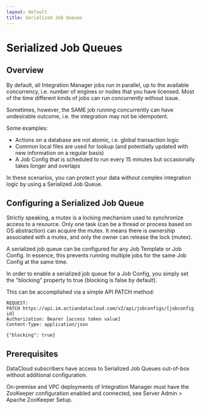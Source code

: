 ```yaml
---
layout: default
title: Serialized Job Queues
---
```

# Serialized Job Queues

## Overview

By default, all Integration Manager jobs run in parallel, up to the available concurrency, i.e. number of engines or nodes that you have licensed. Most of the time different kinds of jobs can run concurrently without issue.

Sometimes, however, the SAME job running concurrently can have undesirable outcome, i.e. the integration may not be idempotent.

Some examples:
* Actions on a database are not atomic, i.e. global transaction logic
* Common local files are used for lookup (and potentially updated with new information on a regular basis)
* A Job Config that is scheduled to run every 15 minutes but occasionally takes longer and overlaps

In these scenarios, you can protect your data without complex integration logic by using a Serialized Job Queue.

## Configuring a Serialized Job Queue

Strictly speaking, a mutex is a locking mechanism used to synchronize access to a resource. Only one task (can be a thread or process based on OS abstraction) can acquire the mutex. It means there is ownership associated with a mutex, and only the owner can release the lock (mutex). 

A serialized job queue can be configured for any Job Template or Job Config. In essence, this prevents running multiple jobs for the same Job Config at the same time.

In order to enable a serialized job queue for a Job Config, you simply set the "blocking" property to true (blocking is false by default).

This can be accomplished via a simple API PATCH method:

```
REQUEST:
PATCH https://api.im.actiandatacloud.com/v2/api/jobconfigs/[jobconfig id]
Authorization: Bearer [access token value]
Content-Type: application/json

{"blocking": true}
```

## Prerequisites

DataCloud subscribers have access to Serialized Job Queues out-of-box without additional configuration.

On-premise and VPC deployments of Integration Manager must have the ZooKeeper configuration enabled and connected, see Server Admin > Apache ZooKeeper Setup.